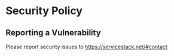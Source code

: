 # Security Policy

## Reporting a Vulnerability

Please report security issues to https://servicestack.net/#contact
